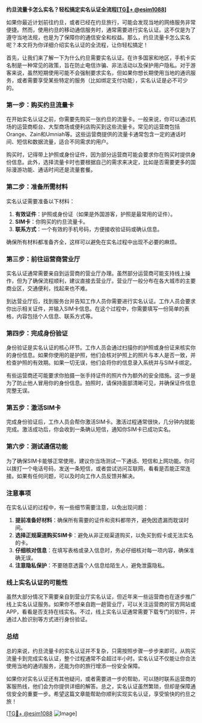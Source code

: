 **约旦流量卡怎么实名？轻松搞定实名认证全流程[[TG💪+ @esim1088](https://t.me/s/esim1088)]**

如果你最近计划前往约旦，或者已经在约旦旅行，可能会发现当地的网络服务非常便捷。然而，使用约旦的移动通信服务时，通常需要进行实名认证。这不仅是为了遵守当地法规，也是为了保障你的通信安全和权益。那么，约旦流量卡怎么实名呢？本文将为你详细介绍实名认证的全流程，让你轻松搞定！

首先，让我们来了解一下为什么约旦需要实名认证。在许多国家和地区，手机卡实名制是一种常见的政策，旨在防止电信诈骗、非法活动以及保护用户隐私。对于游客来说，虽然短期使用可能不会强制要求实名，但如果你想长期使用当地的通讯服务，或者需要享受某些特定的服务（比如绑定支付功能），实名认证是必不可少的。

### **第一步：购买约旦流量卡**

在开始实名认证之前，你需要先购买一张约旦的流量卡。一般来说，你可以通过机场的运营商柜台、大型商场或便利店购买到这些流量卡。常见的运营商包括Orange、Zain和Umniah等。这些运营商提供的流量卡通常包含一定的通话时间、短信和数据流量，适合不同需求的用户。

购买时，记得带上护照或身份证件，因为部分运营商可能会要求你在购买时提供身份信息。此外，选择流量卡时也要根据自己的需求来决定，比如是否需要更多的国际漫游功能、通话时间还是流量套餐。

### **第二步：准备所需材料**

实名认证需要准备以下材料：

1. **有效证件**：护照或身份证（如果是外国游客，护照是最常用的证件）。
2. **SIM卡**：你购买的约旦流量卡。
3. **联系方式**：一个有效的手机号码，方便接收验证码或确认信息。

确保所有材料都准备齐全，这样可以避免在实名过程中出现不必要的麻烦。

### **第三步：前往运营商营业厅**

实名认证通常需要亲自到运营商的营业厅办理。虽然部分运营商可能支持线上操作，但为了确保流程顺利，建议直接去营业厅。营业厅一般分布在各大城市的主要商业区，交通便利，找起来也不难。

到达营业厅后，找到服务台并告知工作人员你需要进行实名认证。工作人员会要求你出示相关证件，并输入SIM卡信息。在这个过程中，你需要填写一份简单的表格，内容包括个人信息、联系方式等。

### **第四步：完成身份验证**

身份验证是实名认证的核心环节。工作人员会通过扫描你的护照或身份证来核实你的身份信息。如果你使用的是护照，他们会核对护照上的照片与本人是否一致，并检查护照的有效期。如果一切无误，他们会将你的信息录入系统并与SIM卡绑定。

有些运营商还可能要求你拍摄一张手持证件的照片作为额外的安全措施。这一步是为了防止他人冒用你的身份信息。拍照时，请保持面部清晰可见，并确保证件信息完整无误。

### **第五步：激活SIM卡**

完成身份验证后，工作人员会帮你激活SIM卡。激活过程通常很快，几分钟内就能完成。激活成功后，你会收到一条确认短信，通知你SIM卡已成功实名。

### **第六步：测试通信功能**

为了确保SIM卡能够正常使用，建议你当场测试一下通话、短信和上网功能。你可以拨打一个电话号码，发送一条短信，或者尝试访问互联网，看看是否能正常连接。如果有任何问题，可以及时向工作人员反馈并解决。

### **注意事项**

在实名认证的过程中，有一些细节需要注意，以免出现问题：

1. **提前准备好材料**：确保所有需要的证件和资料都带齐，避免因遗漏而耽误时间。
2. **选择正规渠道购买SIM卡**：避免从非正规渠道购买，以免买到假卡或无法实名的卡。
3. **仔细核对信息**：在填写表格或录入信息时，务必仔细核对每一项内容，确保准确无误。
4. **注意隐私保护**：不要随意透露个人信息给陌生人，避免泄露隐私。

### **线上实名认证的可能性**

虽然大部分情况下需要亲自到营业厅实名认证，但近年来一些运营商也在逐步推广线上实名认证服务。如果你不想亲自跑一趟营业厅，可以关注运营商的官方网站或APP，看看是否支持在线实名。不过，线上实名认证通常需要下载专门的软件，并通过人脸识别等方式进行身份验证。

### **总结**

总的来说，约旦流量卡的实名认证并不复杂，只需按照步骤一步步来即可。从购买流量卡到完成实名认证，整个过程通常不会超过半小时。实名认证不仅能让你合法使用当地的通讯服务，还能为你的旅行增添一份安全保障。

如果你对实名认证还有其他疑问，或者需要进一步的帮助，可以随时联系运营商的客服热线，他们会为你提供详细的解答。总之，实名认证虽然繁琐，但却是保障通信安全的重要一步。希望这篇文章能帮助你顺利实现实名认证，享受愉快的约旦之旅！

[[TG💪+ @esim1088](https://t.me/s/esim1088) ![Image](https://i.postimg.cc/4NQfJmqS/Snipaste-2025-05-13-00-14-12.png)]